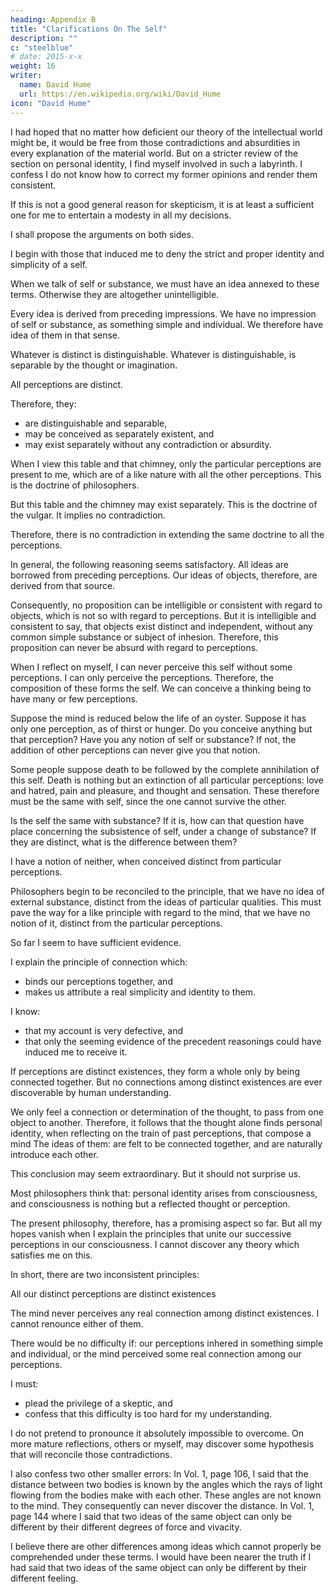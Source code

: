 ```yaml
---
heading: Appendix B
title: "Clarifications On The Self"
description: ""
c: "steelblue"
# date: 2015-x-x
weight: 16
writer:
  name: David Hume
  url: https://en.wikipedia.org/wiki/David_Hume
icon: "David Hume"
---
```




I had hoped that no matter how deficient our theory of the intellectual world might be, it would be free from those contradictions and absurdities in every explanation of the material world.
But on a stricter review of the section on personal identity, I find myself involved in such a labyrinth.
    I confess I do not know how to correct my former opinions and render them consistent.

If this is not a good general reason for skepticism, it is at least a sufficient one for me to entertain a modesty in all my decisions.

I shall propose the arguments on both sides.

I begin with those that induced me to deny the strict and proper identity and simplicity of a self.

When we talk of self or substance, we must have an idea annexed to these terms.
    Otherwise they are altogether unintelligible.

Every idea is derived from preceding impressions.
    We have no impression of self or substance, as something simple and individual.
    We therefore have idea of them in that sense.

Whatever is distinct is distinguishable.
    Whatever is distinguishable, is separable by the thought or imagination.

All perceptions are distinct.

Therefore, they:
- are distinguishable and separable,
- may be conceived as separately existent, and
- may exist separately without any contradiction or absurdity.

When I view this table and that chimney, only the particular perceptions are present to me, which are of a like nature with all the other perceptions.
    This is the doctrine of philosophers.

But this table and the chimney may exist separately.
    This is the doctrine of the vulgar.
    It implies no contradiction.

Therefore, there is no contradiction in extending the same doctrine to all the perceptions.

In general, the following reasoning seems satisfactory.
    All ideas are borrowed from preceding perceptions.
    Our ideas of objects, therefore, are derived from that source.

Consequently, no proposition can be intelligible or consistent with regard to objects, which is not so with regard to perceptions.
    But it is intelligible and consistent to say, that objects exist distinct and independent, without any common simple substance or subject of inhesion.
    Therefore, this proposition can never be absurd with regard to perceptions.

When I reflect on myself, I can never perceive this self without some perceptions.
    I can only perceive the perceptions.
Therefore, the composition of these forms the self.
    We can conceive a thinking being to have many or few perceptions.

Suppose the mind is reduced below the life of an oyster.
    Suppose it has only one perception, as of thirst or hunger.
    Do you conceive anything but that perception?
    Have you any notion of self or substance?
        If not, the addition of other perceptions can never give you that notion.

Some people suppose death to be followed by the complete annihilation of this self.
    Death is nothing but an extinction of all particular perceptions:
        love and hatred,
        pain and pleasure, and
        thought and sensation.
    These therefore must be the same with self, since the one cannot survive the other.

Is the self the same with substance?
    If it is, how can that question have place concerning the subsistence of self, under a change of substance?
    If they are distinct, what is the difference between them?

I have a notion of neither, when conceived distinct from particular perceptions.

Philosophers begin to be reconciled to the principle, that we have no idea of external substance, distinct from the ideas of particular qualities.
This must pave the way for a like principle with regard to the mind, that we have no notion of it, distinct from the particular perceptions.

So far I seem to have sufficient evidence.

I explain the principle of connection which:
- binds our perceptions together, and
- makes us attribute a real simplicity and identity to them.

I know:
- that my account is very defective, and
- that only the seeming evidence of the precedent reasonings could have induced me to receive it.

If perceptions are distinct existences, they form a whole only by being connected together.
    But no connections among distinct existences are ever discoverable by human understanding.

We only feel a connection or determination of the thought, to pass from one object to another.
    Therefore, it follows that the thought alone finds personal identity, when reflecting on the train of past perceptions, that compose a mind
    The ideas of them:
        are felt to be connected together, and
        are naturally introduce each other.

This conclusion may seem extraordinary.
    But it should not surprise us.

Most philosophers think that:
    personal identity arises from consciousness, and
    consciousness is nothing but a reflected thought or perception.

The present philosophy, therefore, has a promising aspect so far.
    But all my hopes vanish when I explain the principles that unite our successive perceptions in our consciousness.
    I cannot discover any theory which satisfies me on this.

In short, there are two inconsistent principles:
  

All our distinct perceptions are distinct existences

The mind never perceives any real connection among distinct existences.
        I cannot renounce either of them.

There would be no difficulty if:
    our perceptions inhered in something simple and individual, or
    the mind perceived some real connection among our perceptions.

I must:
- plead the privilege of a skeptic, and
- confess that this difficulty is too hard for my understanding.

I do not pretend to pronounce it absolutely impossible to overcome.
    On more mature reflections, others or myself, may discover some hypothesis that will reconcile those contradictions.

I also confess two other smaller errors:
    In Vol. 1, page 106, I said that the distance between two bodies is known by the angles which the rays of light flowing from the bodies make with each other.
        These angles are not known to the mind.
        They consequently can never discover the distance.
    In Vol. 1, page 144 where I said that two ideas of the same object can only be different by their different degrees of force and vivacity.

I believe there are other differences among ideas which cannot properly be comprehended under these terms.
    I would have been nearer the truth if I had said that two ideas of the same object can only be different by their different feeling.


<!-- Appendix B
List of Simplified Maxims in Book 3
Part 1 Section 1 No action can be morally good unless there is some motive in human nature to produce it, distinct from the sense of its morality.  -->